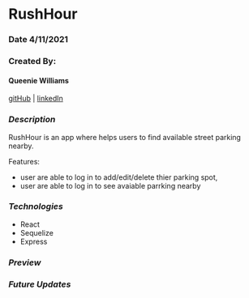 # RushHour

### Date 4/11/2021

### Created By:

#### Queenie Williams

[gitHub](https://github.com/queeniewilliams)
| [linkedIn](https://www.linkedin.com/in/queeni%C3%A9-williams/)

### **_Description_**

RushHour is an app where helps users to find available street parking nearby.

Features:

- user are able to log in to add/edit/delete thier parking spot,
- user are able to log in to see avaiable parrking nearby

### **_Technologies_**

- React
- Sequelize
- Express

### **_Preview_**

### **_Future Updates_**
